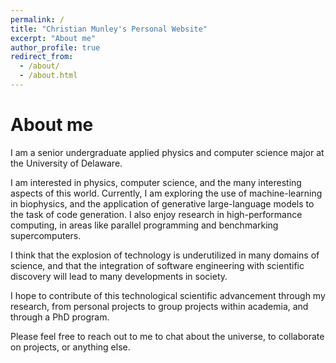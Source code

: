 ```yaml
---
permalink: /
title: "Christian Munley's Personal Website"
excerpt: "About me"
author_profile: true
redirect_from: 
  - /about/
  - /about.html
---
```

About me
========
I am a senior undergraduate applied physics and computer science major at the University of Delaware.

I am interested in physics, computer science, and the many interesting aspects of this world. Currently, I am exploring the use of machine-learning in biophysics, and the application of generative large-language models to the task of code generation. I also enjoy research in high-performance computing, in areas like parallel programming and benchmarking supercomputers. 

I think that the explosion of technology is underutilized in many domains of science, and that the integration of software engineering with scientific discovery will lead to many developments in society.

I hope to contribute of this technological scientific advancement through my research, from personal projects to group projects within academia, and through a PhD program. 

Please feel free to reach out to me to chat about the universe, to collaborate on projects, or anything else.

